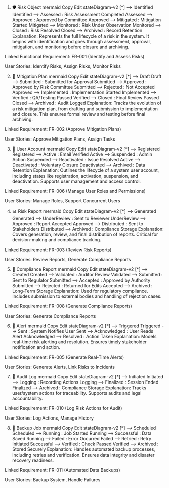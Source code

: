 1. 🛡️ Risk Object
mermaid
Copy
Edit
stateDiagram-v2
    [*] --> Identified
    Identified --> Assessed : Risk Assessment Completed
    Assessed --> Approved : Approved by Committee
    Approved --> Mitigated : Mitigation Started
    Mitigated --> Monitored : Risk Under Observation
    Monitored --> Closed : Risk Resolved
    Closed --> Archived : Record Retention
Explanation:
Represents the full lifecycle of a risk in the system. It begins with identification and goes through assessment, approval, mitigation, and monitoring before closure and archiving.

Linked Functional Requirement: FR-001 (Identify and Assess Risks)

User Stories: Identify Risks, Assign Risks, Monitor Risks

2. 📝 Mitigation Plan
mermaid
Copy
Edit
stateDiagram-v2
    [*] --> Draft
    Draft --> Submitted : Submitted for Approval
    Submitted --> Approved : Approved by Risk Committee
    Submitted --> Rejected : Not Accepted
    Approved --> Implemented : Implementation Started
    Implemented --> Verified : QA/Testing Passed
    Verified --> Closed : Final Review Passed
    Closed --> Archived : Audit Logged
Explanation:
Tracks the evolution of a risk mitigation plan, from drafting and submission to implementation and closure. This ensures formal review and testing before final archiving.

Linked Requirement: FR-002 (Approve Mitigation Plans)

User Stories: Approve Mitigation Plans, Assign Tasks

3. 👤 User Account
mermaid
Copy
Edit
stateDiagram-v2
    [*] --> Registered
    Registered --> Active : Email Verified
    Active --> Suspended : Admin Action
    Suspended --> Reactivated : Issue Resolved
    Active --> Deactivated : Voluntary Closure
    Deactivated --> Archived : Data Retention
Explanation:
Outlines the lifecycle of a system user account, including states like registration, activation, suspension, and deactivation. Supports user management and access control.

Linked Requirement: FR-006 (Manage User Roles and Permissions)

User Stories: Manage Roles, Support Concurrent Users

4. 📊 Risk Report
mermaid
Copy
Edit
stateDiagram-v2
    [*] --> Generated
    Generated --> UnderReview : Sent to Reviewer
    UnderReview --> Approved : Report Accepted
    Approved --> Distributed : Sent to Stakeholders
    Distributed --> Archived : Compliance Storage
Explanation:
Covers generation, review, and final distribution of reports. Critical for decision-making and compliance tracking.

Linked Requirement: FR-003 (Review Risk Reports)

User Stories: Review Reports, Generate Compliance Reports

5. 📄 Compliance Report
mermaid
Copy
Edit
stateDiagram-v2
    [*] --> Created
    Created --> Validated : Auditor Review
    Validated --> Submitted : Sent to Regulator
    Submitted --> Accepted : Approved by Authority
    Submitted --> Rejected : Returned for Edits
    Accepted --> Archived : Long-Term Storage
Explanation:
Used for regulatory compliance. Includes submission to external bodies and handling of rejection cases.

Linked Requirement: FR-008 (Generate Compliance Reports)

User Stories: Generate Compliance Reports

6. 🚨 Alert
mermaid
Copy
Edit
stateDiagram-v2
    [*] --> Triggered
    Triggered --> Sent : System Notifies User
    Sent --> Acknowledged : User Reads Alert
    Acknowledged --> Resolved : Action Taken
Explanation:
Models real-time risk alerting and resolution. Ensures timely stakeholder notification and action.

Linked Requirement: FR-005 (Generate Real-Time Alerts)

User Stories: Generate Alerts, Link Risks to Incidents

7. 📜 Audit Log
mermaid
Copy
Edit
stateDiagram-v2
    [*] --> Initiated
    Initiated --> Logging : Recording Actions
    Logging --> Finalized : Session Ended
    Finalized --> Archived : Compliance Storage
Explanation:
Tracks user/system actions for traceability. Supports audits and legal accountability.

Linked Requirement: FR-010 (Log Risk Actions for Audit)

User Stories: Log Actions, Manage History

8. 💾 Backup Job
mermaid
Copy
Edit
stateDiagram-v2
    [*] --> Scheduled
    Scheduled --> Running : Job Started
    Running --> Successful : Data Saved
    Running --> Failed : Error Occurred
    Failed --> Retried : Retry Initiated
    Successful --> Verified : Check Passed
    Verified --> Archived : Stored Securely
Explanation:
Handles automated backup processes, including retries and verification. Ensures data integrity and disaster recovery readiness.

Linked Requirement: FR-011 (Automated Data Backups)

User Stories: Backup System, Handle Failures
